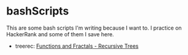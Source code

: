 # bashScripts

This are some bash scripts I'm writing because I want to. I practice on HackerRank and some of them I save here.

* treerec: [Functions and Fractals - Recursive Trees](https://www.hackerrank.com/challenges/fractal-trees-all/problem)
